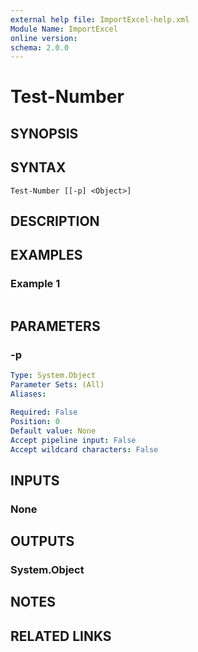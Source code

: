 ```yaml
---
external help file: ImportExcel-help.xml
Module Name: ImportExcel
online version:
schema: 2.0.0
---
```


# Test-Number

## SYNOPSIS


## SYNTAX

```
Test-Number [[-p] <Object>]
```

## DESCRIPTION


## EXAMPLES

### Example 1
```powershell

```



## PARAMETERS

### -p


```yaml
Type: System.Object
Parameter Sets: (All)
Aliases:

Required: False
Position: 0
Default value: None
Accept pipeline input: False
Accept wildcard characters: False
```

## INPUTS

### None

## OUTPUTS

### System.Object
## NOTES

## RELATED LINKS
